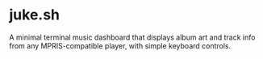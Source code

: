# juke.sh
A minimal terminal music dashboard that displays album art and track info from any MPRIS-compatible player, with simple keyboard controls.
